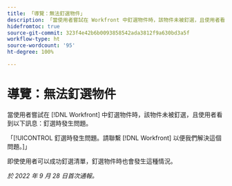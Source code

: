 ```yaml
---
title: 「導覽：無法釘選物件」
description: 「當使用者嘗試在 Workfront 中釘選物件時，該物件未被釘選，且使用者看到以下訊息：釘選時發生問題。請聯繫 Workfront 以便我們解決這個問題。」
hidefromtoc: true
source-git-commit: 323f4e42b6b0093858542ada3812f9a630bd3a5f
workflow-type: ht
source-wordcount: '95'
ht-degree: 100%

---
```



# 導覽：無法釘選物件

當使用者嘗試在 [!DNL Workfront] 中釘選物件時，該物件未被釘選，且使用者看到以下訊息：釘選時發生問題。

「[!UICONTROL 釘選時發生問題。請聯繫 [!DNL Workfront] 以便我們解決這個問題。]」

即使使用者可以成功釘選清單，釘選物件時也會發生這種情況。

_於 2022 年 9 月 28 日首次通報。_

